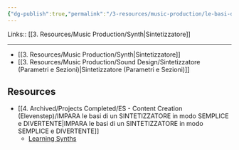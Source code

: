 ```yaml
---
{"dg-publish":true,"permalink":"/3-resources/music-production/le-basi-di-un-sintetizzatore/"}
---
```


Links:: [[3. Resources/Music Production/Synth\|Sintetizzatore]]

---

- [[3. Resources/Music Production/Synth\|Sintetizzatore]]
- [[3. Resources/Music Production/Sound Design/Sintetizzatore (Parametri e Sezioni)\|Sintetizzatore (Parametri e Sezioni)]]



## Resources

- [[4. Archived/Projects Completed/ES - Content Creation (Elevenstep)/IMPARA le basi di un SINTETIZZATORE in modo SEMPLICE e DIVERTENTE\|IMPARA le basi di un SINTETIZZATORE in modo SEMPLICE e DIVERTENTE]]
	- [Learning Synths](https://learningsynths.ableton.com/it)